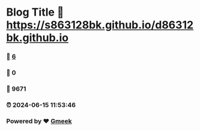 # Blog Title :link: https://s863128bk.github.io/d86312bk.github.io 
### :page_facing_up: [6](https://s863128bk.github.io/d86312bk.github.io/tag.html) 
### :speech_balloon: 0 
### :hibiscus: 9671 
### :alarm_clock: 2024-06-15 11:53:46 
### Powered by :heart: [Gmeek](https://github.com/Meekdai/Gmeek)
